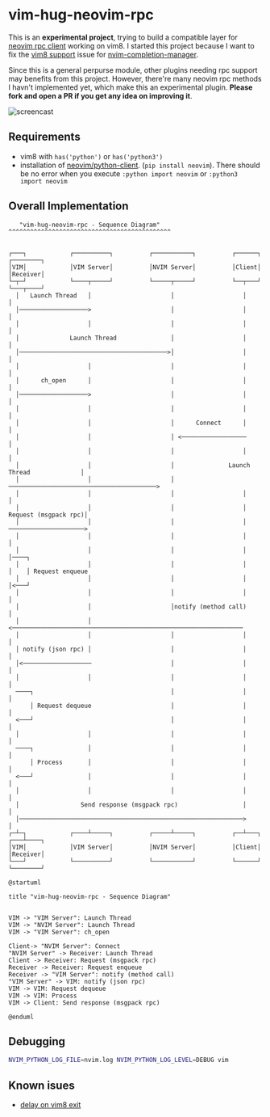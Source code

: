 
# vim-hug-neovim-rpc

This is an **experimental project**, trying to build a compatible layer for
[neovim rpc client](https://github.com/neovim/python-client) working on vim8.
I started this project because I want to fix the [vim8
support](https://github.com/roxma/nvim-completion-manager/issues/14) issue for
[nvim-completion-manager](https://github.com/roxma/nvim-completion-manager).

Since this is a general perpurse module, other plugins needing rpc support may
benefits from this project. However, there're many neovim rpc methods I havn't
implemented yet, which make this an experimental plugin. **Please fork and
open a PR if you get any idea on improving it**.

![screencast](https://cloud.githubusercontent.com/assets/4538941/23102626/9e1bd928-f6e7-11e6-8fa2-2776f70819d9.gif)

## Requirements

- vim8 with `has('python')` or `has('python3')`
- installation of
  [neovim/python-client](https://github.com/neovim/python-client). (`pip
  install neovim`). There should be no error when you execute `:python import
  neovim` or `:python3 import neovim`

## Overall Implementation

```
   "vim-hug-neovim-rpc - Sequence Diagram"
^^^^^^^^^^^^^^^^^^^^^^^^^^^^^^^^^^^^^^^^^^^^^


┌───┐            ┌──────────┐          ┌───────────┐          ┌──────┐              ┌────────┐
│VIM│            │VIM Server│          │NVIM Server│          │Client│              │Receiver│
└─┬─┘            └────┬─────┘          └─────┬─────┘          └──┬───┘              └───┬────┘
  │   Launch Thread   │                      │                   │                      │
  │───────────────────>                      │                   │                      │
  │                   │                      │                   │                      │
  │              Launch Thread               │                   │                      │
  │─────────────────────────────────────────>│                   │                      │
  │                   │                      │                   │                      │
  │      ch_open      │                      │                   │                      │
  │───────────────────>                      │                   │                      │
  │                   │                      │                   │                      │
  │                   │                      │      Connect      │                      │
  │                   │                      │ <──────────────────                      │
  │                   │                      │                   │                      │
  │                   │                      │               Launch Thread              │
  │                   │                      │ ─────────────────────────────────────────>
  │                   │                      │                   │                      │
  │                   │                      │                   │ Request (msgpack rpc)│
  │                   │                      │                   │ ─────────────────────>
  │                   │                      │                   │                      │
  │                   │                      │                   │                      │────┐
  │                   │                      │                   │                      │    │ Request enqueue
  │                   │                      │                   │                      │<───┘
  │                   │                      │                   │                      │
  │                   │                      │notify (method call)                      │
  │                   │ <────────────────────────────────────────────────────────────────
  │                   │                      │                   │                      │
  │ notify (json rpc) │                      │                   │                      │
  │<───────────────────                      │                   │                      │
  │                   │                      │                   │                      │
  ────┐                                      │                   │                      │
      │ Request dequeue                      │                   │                      │
  <───┘                                      │                   │                      │
  │                   │                      │                   │                      │
  ────┐               │                      │                   │                      │
      │ Process       │                      │                   │                      │
  <───┘               │                      │                   │                      │
  │                   │                      │                   │                      │
  │                 Send response (msgpack rpc)                  │                      │
  │──────────────────────────────────────────────────────────────>                      │
┌─┴─┐            ┌────┴─────┐          ┌─────┴─────┐          ┌──┴───┐              ┌───┴────┐
│VIM│            │VIM Server│          │NVIM Server│          │Client│              │Receiver│
└───┘            └──────────┘          └───────────┘          └──────┘              └────────┘
```

```plantuml
@startuml

title "vim-hug-neovim-rpc - Sequence Diagram"


VIM -> "VIM Server": Launch Thread
VIM -> "NVIM Server": Launch Thread
VIM -> "VIM Server": ch_open

Client-> "NVIM Server": Connect
"NVIM Server" -> Receiver: Launch Thread
Client -> Receiver: Request (msgpack rpc)
Receiver -> Receiver: Request enqueue
Receiver -> "VIM Server": notify (method call)
"VIM Server" -> VIM: notify (json rpc)
VIM -> VIM: Request dequeue 
VIM -> VIM: Process
VIM -> Client: Send response (msgpack rpc)

@enduml
```

## Debugging

```sh
NVIM_PYTHON_LOG_FILE=nvim.log NVIM_PYTHON_LOG_LEVEL=DEBUG vim
```

## Known isues

- [delay on vim8 exit](https://github.com/roxma/nvim-completion-manager/issues/52)

